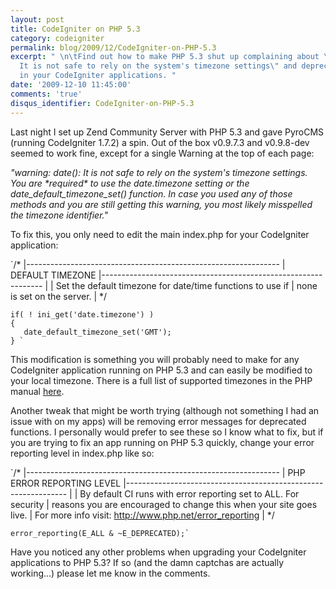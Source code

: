 ```yaml
---
layout: post
title: CodeIgniter on PHP 5.3
category: codeigniter
permalink: blog/2009/12/CodeIgniter-on-PHP-5.3
excerpt: " \n\tFind out how to make PHP 5.3 shut up complaining about \"warning: date():
  It is not safe to rely on the system's timezone settings\" and deprecated functions
  in your CodeIgniter applications. "
date: '2009-12-10 11:45:00'
comments: 'true'
disqus_identifier: CodeIgniter-on-PHP-5.3
---
```


Last night I set up Zend Community Server with PHP 5.3 and gave PyroCMS (running CodeIgniter 1.7.2) a spin. Out of the box v0.9.7.3 and v0.9.8-dev seemed to work fine, except for a single Warning at the top of each page:

_"warning: date(): It is not safe to rely on the system's timezone settings. You are \*required\* to use the date.timezone setting or the date\_default\_timezone\_set() function. In case you used any of those methods and you are still getting this warning, you most likely misspelled the timezone identifier."_

To fix this, you only need to edit the main index.php for your CodeIgniter application:

`/*
	|---------------------------------------------------------------
	| DEFAULT TIMEZONE
	|---------------------------------------------------------------
	|
	| Set the default timezone for date/time functions to use if
	| none is set on the server.
	|
	*/
	
	
	if( ! ini_get('date.timezone') )
	{
	   date_default_timezone_set('GMT');
	} `

This modification is something you will probably need to make for any CodeIgniter application running on PHP 5.3 and can easily be modified to your local timezone. There is a full list of supported timezones in the PHP manual [here](http://uk2.php.net/manual/en/timezones.php "Full list of supported timezones in PHP").

Another tweak that might be worth trying (although not something I had an issue with on my apps) will be removing error messages for deprecated functions. I personally would prefer to see these so I know what to fix, but if you are trying to fix an app running on PHP 5.3 quickly, change your error reporting level in index.php like so:

`/*
	|---------------------------------------------------------------
	| PHP ERROR REPORTING LEVEL
	|---------------------------------------------------------------
	|
	| By default CI runs with error reporting set to ALL. For security
	| reasons you are encouraged to change this when your site goes live.
	| For more info visit: http://www.php.net/error_reporting
	|
	*/
	
	
	error_reporting(E_ALL & ~E_DEPRECATED);`

Have you noticed any other problems when upgrading your CodeIgniter applications to PHP 5.3? If so (and the damn captchas are actually working...) please let me know in the comments.

